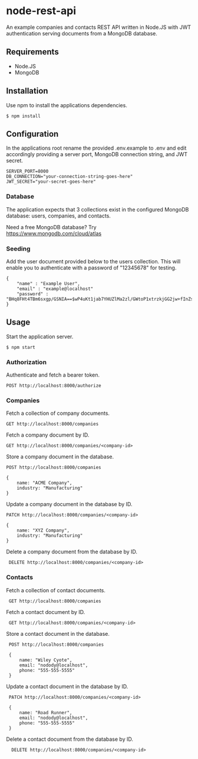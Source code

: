 # node-rest-api

An example companies and contacts REST API written in Node.JS with JWT authentication serving 
documents from a MongoDB database.

## Requirements

- Node.JS
- MongoDB

## Installation

Use npm to install the applications dependencies.

    $ npm install
    
    
## Configuration

In the applications root rename the provided .env.example 
to .env and edit accordingly providing a server port, MongoDB 
connection string, and JWT secret.

    SERVER_PORT=8000
    DB_CONNECTION="your-connection-string-goes-here"
    JWT_SECRET="your-secret-goes-here"
    
### Database

The application expects that 3 collections exist in the 
configured MongoDB database: users, companies, and contacts.

Need a free MongoDB database? Try https://www.mongodb.com/cloud/atlas

### Seeding

Add the user document provided below to the users collection. 
This will enable you to authenticate with a password of "12345678" for testing.

    {
        "name" : "Example User",
        "email" : "example@localhost"
        "password" : "BHq8FHt4TBm6sxgp/GSNIA==$wP4uKt1jab7YHUZlMa2zl/GWtoP1xtrzkjGG2jw+fInZskOyeHO3EGXQanD9VLeejt/YZHCo2VQ1majz1ezQKQ=="
    }
  
## Usage

Start the application server.

    $ npm start
    
 ### Authorization
 
 Authenticate and fetch a bearer token.
 
    POST http://localhost:8000/authorize
 
 ### Companies
 
 Fetch a collection of company documents.
 
    GET http://localhost:8000/companies    
    
 Fetch a company document by ID.
 
    GET http://localhost:8000/companies/<company-id>   
    
 Store a company document in the database. 
 
    POST http://localhost:8000/companies
    
    {
        name: "ACME Company",
        industry: "Manufacturing"
    }

 Update a company document in the database by ID. 
 
    PATCH http://localhost:8000/companies/<company-id> 
    
    {
        name: "XYZ Company",
        industry: "Manufacturing"
    }
    
  Delete a company document from the database by ID. 
  
     DELETE http://localhost:8000/companies/<company-id> 
     
### Contacts
      
  Fetch a collection of contact documents.
  
     GET http://localhost:8000/companies    
     
  Fetch a contact document by ID.
  
     GET http://localhost:8000/companies/<company-id>   
     
  Store a contact document in the database. 
  
     POST http://localhost:8000/companies
     
     {
         name: "Wiley Cyote",
         email: "nodody@localhost",
         phone: "555-555-5555"
     }
 
  Update a contact document in the database by ID. 
  
     PATCH http://localhost:8000/companies/<company-id> 
     
     {
         name: "Road Runner",
         email: "nodody@localhost",
         phone: "555-555-5555"
     }
     
   Delete a contact document from the database by ID. 
   
      DELETE http://localhost:8000/companies/<company-id> 
